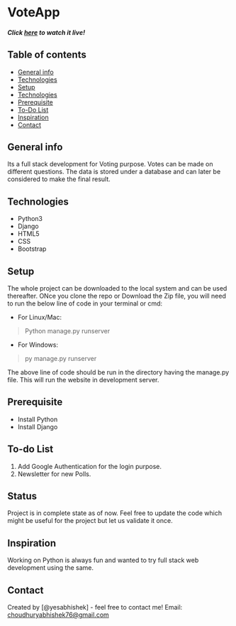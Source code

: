 # VoteApp

##### Click [here](https://referendumit.herokuapp.com/) to watch it live!


## Table of contents
* [General info](#general-info)
* [Technologies](#technologies)
* [Setup](#setup)
* [Technologies](#technologies)
* [Prerequisite](#Prerequisite)
* [To-Do List](#To-Do-List)
* [Inspiration](#inspiration)
* [Contact](#contact)

## General info
Its a full stack development for Voting purpose. Votes can be made on different questions. The data is stored under a database and can later be considered to make the final result. 



## Technologies
* Python3
* Django
* HTML5
* CSS 
* Bootstrap


## Setup
The whole project can be downloaded to the local system and can be used thereafter. ONce you clone the repo or Download the Zip file, you will need to run the below line of code in your terminal or cmd:

* For Linux/Mac: 
> Python manage.py runserver 
* For Windows: 
> py manage.py runserver 

The above line of code should be run in the directory having the manage.py file. This will run the website in development server. 

## Prerequisite
* Install Python
* Install Django 



## To-do List
1. Add Google Authentication for the login purpose.
2. Newsletter for new Polls. 


## Status
Project is in complete state as of now. Feel free to update the code which might be useful for the project but let us validate it once. 

## Inspiration
Working on Python is always fun and wanted to try full stack web development using the same. 

## Contact
Created by [@yesabhishek] - feel free to contact me!
Email: choudhuryabhishek76@gmail.com
